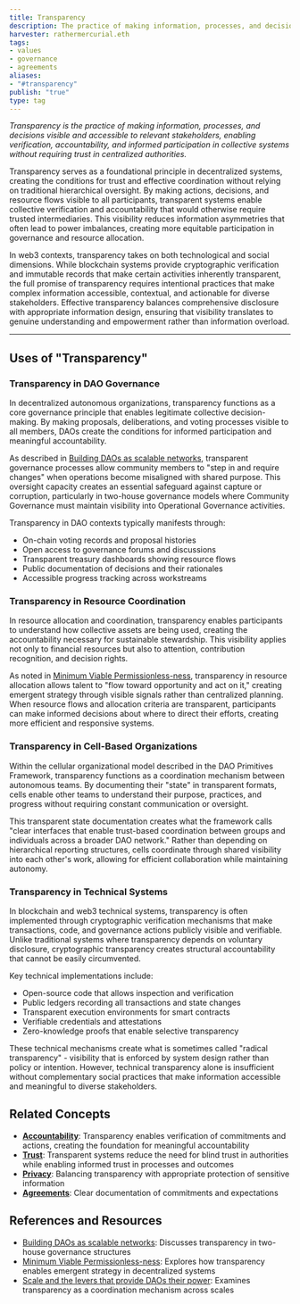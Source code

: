 ```yaml
---
title: Transparency
description: The practice of making information, processes, and decisions visible and accessible, enabling trust, accountability, and effective coordination in decentralized systems
harvester: rathermercurial.eth
tags:
- values
- governance
- agreements
aliases:
- "#transparency"
publish: "true"
type: tag
---
```


*Transparency is the practice of making information, processes, and decisions visible and accessible to relevant stakeholders, enabling verification, accountability, and informed participation in collective systems without requiring trust in centralized authorities.*

Transparency serves as a foundational principle in decentralized systems, creating the conditions for trust and effective coordination without relying on traditional hierarchical oversight. By making actions, decisions, and resource flows visible to all participants, transparent systems enable collective verification and accountability that would otherwise require trusted intermediaries. This visibility reduces information asymmetries that often lead to power imbalances, creating more equitable participation in governance and resource allocation.

In web3 contexts, transparency takes on both technological and social dimensions. While blockchain systems provide cryptographic verification and immutable records that make certain activities inherently transparent, the full promise of transparency requires intentional practices that make complex information accessible, contextual, and actionable for diverse stakeholders. Effective transparency balances comprehensive disclosure with appropriate information design, ensuring that visibility translates to genuine understanding and empowerment rather than information overload.

---

## Uses of "Transparency"

### Transparency in DAO Governance

In decentralized autonomous organizations, transparency functions as a core governance principle that enables legitimate collective decision-making. By making proposals, deliberations, and voting processes visible to all members, DAOs create the conditions for informed participation and meaningful accountability.

As described in [Building DAOs as scalable networks](/artifacts/Building%20DAOs%20as%20scalable%20networks.md), transparent governance processes allow community members to "step in and require changes" when operations become misaligned with shared purpose. This oversight capacity creates an essential safeguard against capture or corruption, particularly in two-house governance models where Community Governance must maintain visibility into Operational Governance activities.

Transparency in DAO contexts typically manifests through:
- On-chain voting records and proposal histories
- Open access to governance forums and discussions
- Transparent treasury dashboards showing resource flows
- Public documentation of decisions and their rationales
- Accessible progress tracking across workstreams

### Transparency in Resource Coordination

In resource allocation and coordination, transparency enables participants to understand how collective assets are being used, creating the accountability necessary for sustainable stewardship. This visibility applies not only to financial resources but also to attention, contribution recognition, and decision rights.

As noted in [Minimum Viable Permissionless-ness](/artifacts/Minimum%20Viable%20Permissionless-ness.md), transparency in resource allocation allows talent to "flow toward opportunity and act on it," creating emergent strategy through visible signals rather than centralized planning. When resource flows and allocation criteria are transparent, participants can make informed decisions about where to direct their efforts, creating more efficient and responsive systems.

### Transparency in Cell-Based Organizations

Within the cellular organizational model described in the DAO Primitives Framework, transparency functions as a coordination mechanism between autonomous teams. By documenting their "state" in transparent formats, cells enable other teams to understand their purpose, practices, and progress without requiring constant communication or oversight.

This transparent state documentation creates what the framework calls "clear interfaces that enable trust-based coordination between groups and individuals across a broader DAO network." Rather than depending on hierarchical reporting structures, cells coordinate through shared visibility into each other's work, allowing for efficient collaboration while maintaining autonomy.

### Transparency in Technical Systems

In blockchain and web3 technical systems, transparency is often implemented through cryptographic verification mechanisms that make transactions, code, and governance actions publicly visible and verifiable. Unlike traditional systems where transparency depends on voluntary disclosure, cryptographic transparency creates structural accountability that cannot be easily circumvented.

Key technical implementations include:
- Open-source code that allows inspection and verification
- Public ledgers recording all transactions and state changes
- Transparent execution environments for smart contracts
- Verifiable credentials and attestations
- Zero-knowledge proofs that enable selective transparency

These technical mechanisms create what is sometimes called "radical transparency" - visibility that is enforced by system design rather than policy or intention. However, technical transparency alone is insufficient without complementary social practices that make information accessible and meaningful to diverse stakeholders.

## Related Concepts

- **[Accountability](/tags/accountability.md)**: Transparency enables verification of commitments and actions, creating the foundation for meaningful accountability
- **[Trust](/tags/trust.md)**: Transparent systems reduce the need for blind trust in authorities while enabling informed trust in processes and outcomes
- **[Privacy](/tags/privacy.md)**: Balancing transparency with appropriate protection of sensitive information
- **[Agreements](/tags/agreements.md)**: Clear documentation of commitments and expectations

## References and Resources

- [Building DAOs as scalable networks](/artifacts/Building%20DAOs%20as%20scalable%20networks.md): Discusses transparency in two-house governance structures
- [Minimum Viable Permissionless-ness](/artifacts/Minimum%20Viable%20Permissionless-ness.md): Explores how transparency enables emergent strategy in decentralized systems
- [Scale and the levers that provide DAOs their power](/artifacts/Scale%20and%20the%20levers%20that%20provide%20DAOs%20their%20power.md): Examines transparency as a coordination mechanism across scales